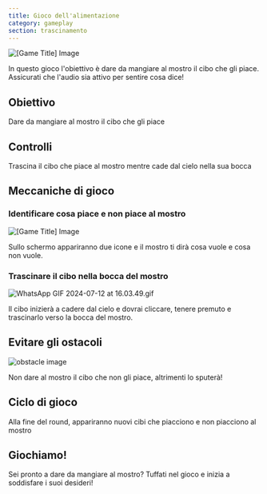 ```yaml
---
title: Gioco dell'alimentazione
category: gameplay
section: trascinamento
---
```

![[Game Title] Image](https://help.studycat.com/hc/article_attachments/34827003977625)

In questo gioco l'obiettivo è dare da mangiare al mostro il cibo che gli piace. Assicurati che l'audio sia attivo per sentire cosa dice!

## Obiettivo

Dare da mangiare al mostro il cibo che gli piace

## Controlli

Trascina il cibo che piace al mostro mentre cade dal cielo nella sua bocca

## Meccaniche di gioco

### Identificare cosa piace e non piace al mostro

![[Game Title] Image](https://help.studycat.com/hc/article_attachments/34827003977625)

Sullo schermo appariranno due icone e il mostro ti dirà cosa vuole e cosa non vuole.

### Trascinare il cibo nella bocca del mostro

![WhatsApp GIF 2024-07-12 at 16.03.49.gif](https://help.studycat.com/hc/article_attachments/34976665858457)

Il cibo inizierà a cadere dal cielo e dovrai cliccare, tenere premuto e trascinarlo verso la bocca del mostro.

## Evitare gli ostacoli

![obstacle image](https://help.studycat.com/hc/article_attachments/34826992367897)

Non dare al mostro il cibo che non gli piace, altrimenti lo sputerà!

## Ciclo di gioco

Alla fine del round, appariranno nuovi cibi che piacciono e non piacciono al mostro

## Giochiamo!

Sei pronto a dare da mangiare al mostro? Tuffati nel gioco e inizia a soddisfare i suoi desideri!